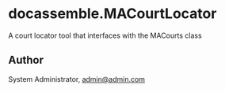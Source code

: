 # docassemble.MACourtLocator

A court locator tool that interfaces with the MACourts class

## Author

System Administrator, admin@admin.com

